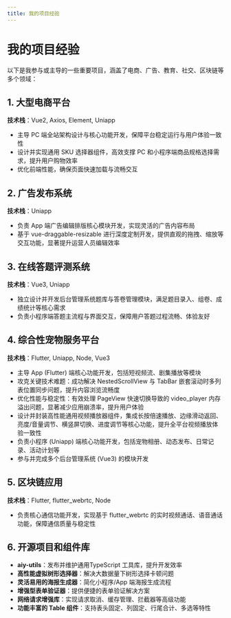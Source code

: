 ```yaml
---
title: 我的项目经验
---
```


# 我的项目经验

以下是我参与或主导的一些重要项目，涵盖了电商、广告、教育、社交、区块链等多个领域：

## 1. 大型电商平台

**技术栈**：Vue2, Axios, Element, Uniapp

- 主导 PC 端全站架构设计与核心功能开发，保障平台稳定运行与用户体验一致性
- 设计并实现通用 SKU 选择器组件，高效支撑 PC 和小程序端商品规格选择需求，提升用户购物效率
- 优化前端性能，确保页面快速加载与流畅交互

## 2. 广告发布系统

**技术栈**：Uniapp

- 负责 App 端广告编辑排版核心模块开发，实现灵活的广告内容布局
- 基于 vue-draggable-resizable 进行深度定制开发，提供直观的拖拽、缩放等交互功能，显著提升运营人员编辑效率

## 3. 在线答题评测系统

**技术栈**：Vue3, Uniapp

- 独立设计并开发后台管理系统题库与答卷管理模块，满足题目录入、组卷、成绩统计等核心需求
- 负责小程序端答题主流程与界面交互，保障用户答题过程流畅、体验友好

## 4. 综合性宠物服务平台

**技术栈**：Flutter, Uniapp, Node, Vue3

- 主导 App (Flutter) 端核心功能开发，包括短视频流、剧集播放等模块
- 攻克关键技术难题：成功解决 NestedScrollView 与 TabBar 嵌套滚动时多列表位置同步问题，提升内容浏览流畅度
- 优化性能与稳定性：有效处理 PageView 快速切换导致的 video_player 内存溢出问题，显著减少应用崩溃率，提升用户体验
- 设计并封装高性能通用视频播放器组件，集成长按倍速播放、边缘滑动返回、亮度/音量调节、横竖屏切换、进度调节等核心功能，提升全平台视频播放体验一致性
- 负责小程序 (Uniapp) 端核心功能开发，包括宠物相册、动态发布、日常记录、活动计划等
- 参与并完成多个后台管理系统 (Vue3) 的模块开发

## 5. 区块链应用

**技术栈**：Flutter, flutter_webrtc, Node

- 负责核心通信功能开发，实现基于 flutter_webrtc 的实时视频通话、语音通话功能，保障通信质量与稳定性

## 6. 开源项目和组件库

- **aiy-utils**：发布并维护通用TypeScript 工具库，提升开发效率
- **高性能虚拟树形选择器**：解决大数据量下树形选择卡顿问题
- **灵活易用的海报生成器**：简化小程序/App 端海报生成流程
- **增强型表单验证器**：提供便捷的表单验证解决方案
- **网络请求增强库**：实现请求取消、缓存管理、拦截器等高级功能
- **功能丰富的 Table 组件**：支持表头固定、列固定、行尾合计、多选等特性